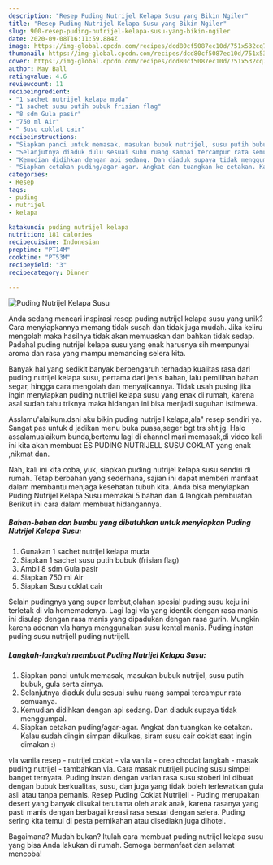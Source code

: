 ```yaml
---
description: "Resep Puding Nutrijel Kelapa Susu yang Bikin Ngiler"
title: "Resep Puding Nutrijel Kelapa Susu yang Bikin Ngiler"
slug: 900-resep-puding-nutrijel-kelapa-susu-yang-bikin-ngiler
date: 2020-09-08T16:11:59.884Z
image: https://img-global.cpcdn.com/recipes/dcd80cf5087ec10d/751x532cq70/puding-nutrijel-kelapa-susu-foto-resep-utama.jpg
thumbnail: https://img-global.cpcdn.com/recipes/dcd80cf5087ec10d/751x532cq70/puding-nutrijel-kelapa-susu-foto-resep-utama.jpg
cover: https://img-global.cpcdn.com/recipes/dcd80cf5087ec10d/751x532cq70/puding-nutrijel-kelapa-susu-foto-resep-utama.jpg
author: May Ball
ratingvalue: 4.6
reviewcount: 11
recipeingredient:
- "1 sachet nutrijel kelapa muda"
- "1 sachet susu putih bubuk frisian flag"
- "8 sdm Gula pasir"
- "750 ml Air"
- " Susu coklat cair"
recipeinstructions:
- "Siapkan panci untuk memasak, masukan bubuk nutrijel, susu putih bubuk, gula serta airnya."
- "Selanjutnya diaduk dulu sesuai suhu ruang sampai tercampur rata semuanya."
- "Kemudian didihkan dengan api sedang. Dan diaduk supaya tidak menggumpal."
- "Siapkan cetakan puding/agar-agar. Angkat dan tuangkan ke cetakan. Kalau sudah dingin simpan dikulkas, siram susu cair coklat saat ingin dimakan :)"
categories:
- Resep
tags:
- puding
- nutrijel
- kelapa

katakunci: puding nutrijel kelapa 
nutrition: 181 calories
recipecuisine: Indonesian
preptime: "PT14M"
cooktime: "PT53M"
recipeyield: "3"
recipecategory: Dinner

---
```



![Puding Nutrijel Kelapa Susu](https://img-global.cpcdn.com/recipes/dcd80cf5087ec10d/751x532cq70/puding-nutrijel-kelapa-susu-foto-resep-utama.jpg)

Anda sedang mencari inspirasi resep puding nutrijel kelapa susu yang unik? Cara menyiapkannya memang tidak susah dan tidak juga mudah. Jika keliru mengolah maka hasilnya tidak akan memuaskan dan bahkan tidak sedap. Padahal puding nutrijel kelapa susu yang enak harusnya sih mempunyai aroma dan rasa yang mampu memancing selera kita.

Banyak hal yang sedikit banyak berpengaruh terhadap kualitas rasa dari puding nutrijel kelapa susu, pertama dari jenis bahan, lalu pemilihan bahan segar, hingga cara mengolah dan menyajikannya. Tidak usah pusing jika ingin menyiapkan puding nutrijel kelapa susu yang enak di rumah, karena asal sudah tahu triknya maka hidangan ini bisa menjadi suguhan istimewa.

Asslamu&#39;alaikum.dsni aku bikin puding nutrijell kelapa,ala&#34; resep sendiri ya. Sangat pas untuk d jadikan menu buka puasa,seger bgt trs sht jg. Halo assalamualaikum bunda,bertemu lagi di channel mari memasak,di video kali ini kita akan membuat ES PUDING NUTRIJELL SUSU COKLAT yang enak ,nikmat dan.


Nah, kali ini kita coba, yuk, siapkan puding nutrijel kelapa susu sendiri di rumah. Tetap berbahan yang sederhana, sajian ini dapat memberi manfaat dalam membantu menjaga kesehatan tubuh kita. Anda bisa menyiapkan Puding Nutrijel Kelapa Susu memakai 5 bahan dan 4 langkah pembuatan. Berikut ini cara dalam membuat hidangannya.

<!--inarticleads1-->

##### Bahan-bahan dan bumbu yang dibutuhkan untuk menyiapkan Puding Nutrijel Kelapa Susu:

1. Gunakan 1 sachet nutrijel kelapa muda
1. Siapkan 1 sachet susu putih bubuk (frisian flag)
1. Ambil 8 sdm Gula pasir
1. Siapkan 750 ml Air
1. Siapkan  Susu coklat cair


Selain pudingnya yang super lembut,olahan spesial puding susu keju ini terletak di vla homemadenya. Lagi lagi vla yang identik dengan rasa manis ini disulap dengan rasa manis yang dipadukan dengan rasa gurih. Mungkin karena adonan vla hanya menggunakan susu kental manis. Puding instan puding susu nutrijell puding nutrijell. 

<!--inarticleads2-->

##### Langkah-langkah membuat Puding Nutrijel Kelapa Susu:

1. Siapkan panci untuk memasak, masukan bubuk nutrijel, susu putih bubuk, gula serta airnya.
1. Selanjutnya diaduk dulu sesuai suhu ruang sampai tercampur rata semuanya.
1. Kemudian didihkan dengan api sedang. Dan diaduk supaya tidak menggumpal.
1. Siapkan cetakan puding/agar-agar. Angkat dan tuangkan ke cetakan. Kalau sudah dingin simpan dikulkas, siram susu cair coklat saat ingin dimakan :)


vla vanila resep - nutrijel coklat - vla vanila - oreo choclat langkah - masak puding nutrijel - tambahkan vla. Cara masak nutrijell puding susu simpel banget ternyata. Puding instan dengan varian rasa susu stoberi ini dibuat dengan bubuk berkualitas, susu, dan juga yang tidak boleh terlewatkan gula asli atau tanpa pemanis. Resep Puding Coklat Nutrijell - Puding merupakan desert yang banyak disukai terutama oleh anak anak, karena rasanya yang pasti manis dengan berbagai kreasi rasa sesuai dengan selera. Puding sering kita temui di pesta pernikahan atau disediakn juga dihotel. 

Bagaimana? Mudah bukan? Itulah cara membuat puding nutrijel kelapa susu yang bisa Anda lakukan di rumah. Semoga bermanfaat dan selamat mencoba!
